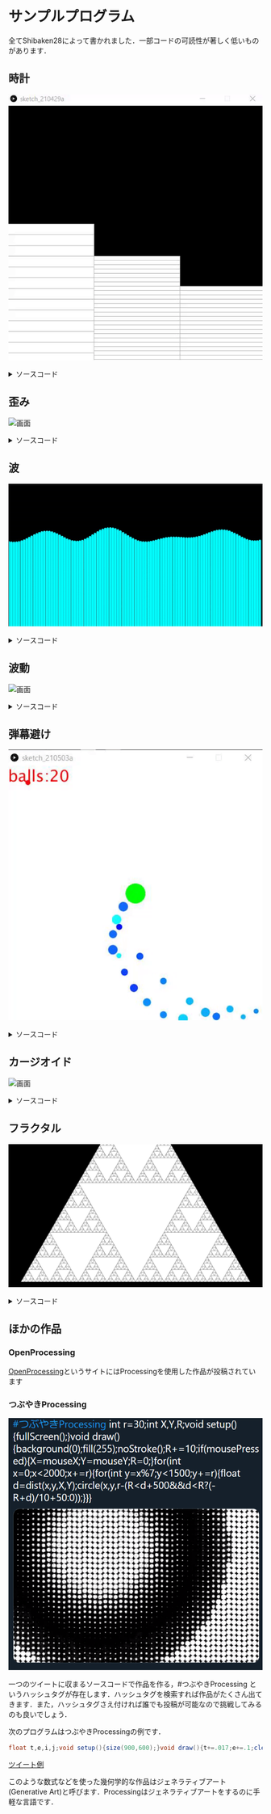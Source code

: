 # サンプルプログラム

全てShibaken28によって書かれました．一部コードの可読性が著しく低いものがあります．

## 時計

![画面](img/clock.gif "画面")

<details><summary>ソースコード</summary><div>

```java
void setup(){
  size(600,600);
}

void draw(){
  fill(0);
  rect(0,0,width,height);
  int hy=height/24;
  int my=height/60;
  int sy=height/60;
  stroke(170);
  fill(255);//白色
  for(int i=1;i<=hour();i++)rect(0,600-hy*i,200,hy);
  for(int i=1;i<=minute();i++)rect(200,600-my*i,200,my);
  for(int i=1;i<=second();i++)rect(400,600-sy*i,200,sy);
}
```
</div></details>

## 歪み
![画面](img/y.gif "画面")

<details><summary>ソースコード</summary><div>

```java
int r=40;
void setup(){fullScreen();}
void draw(){
  clear();noStroke();
  float X=mouseX,Y=mouseY;
  for(int x=0;x<=width;x+=r){
    for(int y=0;y<=height;y+=r){
      float tx=x,ty=y,d=PI/2;
      float dx=X-x,dy=Y-y;
      float l=sqrt(dx*dx+dy*dy);
      if(X-x!=0)d=atan(dy/dx);
      else if(Y>y)d=-d;
      if(X-x>0)d=d-PI;
      
      tx+=cos(d)*r*log(l);ty+=sin(d)*r*log(l);
      circle(tx,ty,r);
    }
  }
}
```
</div></details>



## 波
![画面](img/wave.gif "画面")

<details><summary>ソースコード</summary><div>

```java
int w=100;
float wave[]=new float[w];
float y=400;
float t=0;
float x;

void setup(){
  fullScreen();
  x=displayWidth;
}

void draw(){
  float ww=x/w;
  background(0);
  strokeWeight(ww-1);
  stroke(0,255,255);
  for(int i=0;i<w;i++){
    wave[i]=0;
    float T=120,la=630;
    float A=25;
    wave[i]+=A*sin(2*PI*(t/T-i*ww/la));
    T=70;la=450;
    A=30;
    wave[i]+=A*sin(2*PI*(t/T-i*ww/la));
    T=-200;la=1050;
    A=20;
    wave[i]+=A*sin(2*PI*(t/T-i*ww/la));
    line(i*ww,wave[i]+y,i*ww,displayHeight);
  }
  t++;
}
```

</div></details>


## 波動
![画面](img/circle.gif "画面")

<details><summary>ソースコード</summary><div>

```java
int r=30;
int X, Y, R;
void setup() {
  fullScreen();
}
void draw() {
  background(0);
  fill(255);
  noStroke();
  R+=10;
  if (mousePressed) {
    X=mouseX;
    Y=mouseY;
    R=0;
  }
  for (int x=0; x<2000; x+=r) {
    for (int y=x%7; y<1500; y+=r) {
      float d=dist(x, y, X, Y);
      circle(x, y, r-(R<d+500&&d<R?(-R+d)/10+50:0));
    }
  }
}
```
</div></details>


## 弾幕避け
![画面](img/danmaku.gif "画面")
<details><summary>ソースコード</summary><div>

```java
class Point{
  float x;
  float y;
  float d;
  float s;
  float far;
  float r;
  int t_f=1;
  color col;
  Point(float p,float q,float t,float v,float h,color c)
  {
    x=p;
    y=q;
    d=t;
    s=v;
    r=h;
    col=c;
  }
  
  void go(float p,float q,float t,float v,float h)
  {
    x=p;
    y=q;
    d=t;
    s=v;
    r=h;
  }
  
  void move()
  {
    if(s!=0){
      x=x+cos(radians(d))*s;
      y=y+sin(radians(d))*s;
    }
  }
  
  void hit()
 {
   if(time>10)
   {
     far=sqrt((mouseX-x)*(mouseX-x)+(mouseY-y)*(mouseY-y));
     if(far<5){t_f=0;}else{t_f=1;}
   }
 }
 
 void away()
 {
   if(x>width){d=180-d;}
   else if(x<0){d=180-d;}
   else if(y>height){d=-d;}
   else if(y<0){d=-d;}
 }
  
}

Point[] zahyo=new Point[512];
int use_n=0;
int rad=0;
int level=1;
float time=0; 
float speed=3;
int hankei=10;
int ran=0;

void setup()
{
  size(512,512);
  background(200);
  noStroke();
  for(int i=0; i<zahyo.length ;i++)
  {
    zahyo[i]=new Point(-64,-64,0,0,-1,color(i,random(255),255));
  }
  run();
}

void draw()
{
  fill(255,255,255);
  rect(0,0,width,height);
  fill(0,0,0);
  for(int i=0; i<zahyo.length ;i++)
  {
    fill(zahyo[i].col);
    zahyo[i].move();
    zahyo[i].away();
    ellipse(zahyo[i].x,zahyo[i].y,zahyo[i].r,zahyo[i].r);
  }
  fill(0,255,0);
  ellipse(width/2,height/2,40,40);
  fill(255,0,0);
  ellipse(mouseX,mouseY,10,10);
  for(int i=0; i<zahyo.length ;i++)
  {
    zahyo[i].hit();
    if(zahyo[i].t_f==0)
    {
      noLoop();
      textSize(64);
      text("GAME OVER", 0, 300);
    }
  }
  time += 1;
  textSize(32);
  text("balls:"+level, 00, 32);
  if (time/(20-level/15)==int(time/(20-level/15)))
  {
    level+=1;
    run();
  }
}

void incuse()
{
  zahyo[use_n].go(width/2,height/2,rad,speed,hankei);
  use_n += 1;
  if (use_n>=zahyo.length){use_n=0;}
}

void run()
{
  speed=1.5;
  hankei=10+int(random(0,10));
  rad+=7;
  zahyo[use_n].go(width/2,height/2,rad,speed,hankei);
  incuse();
}
```
</div></details>


## カージオイド
![画面](img/card.gif "画面")
<details><summary>ソースコード</summary><div>

```java
float t=0,x,y;
void setup(){fullScreen();x=displayWidth/2;y=displayHeight/2;}
void draw(){
clear();stroke(255);strokeWeight(3);
for(float i=0;i<6.28;i+=.0523){
float r=200*(1+cos(i)*sin(t)*2),s=200*(1+cos(i+.0523)*sin(t)*2);
for(float j=0;j<6.28;j+=0.419)line(x+r*cos(i+j),y+r*sin(i+j),x+s*cos(i+.0523+j),y+s*sin(i+.0523+j));
}t+=.03;
}
```
</div></details>

## フラクタル
![画面](img/frac.png "画面")
<details><summary>ソースコード</summary><div>

```java
float t=1;
int cnt=0;
void setup(){
  fullScreen();
}

void d(float cx,float cy,float s,int c,float rd){
  cnt++;
  int r=255,g=255,b=255;
  fill(r,g,b);
  float x1=cx+cos(0+rd)*s,y1=cy+sin(0+rd)*s;
  float x2=cx+cos(PI*2/3+rd)*s,y2=cy+sin(PI*2/3+rd)*s;
  float x3=cx+cos(PI*4/3+rd)*s,y3=cy+sin(PI*4/3+rd)*s;
  triangle(x1,y1,x2,y2,x3,y3);
  
  s/=2;
  x1=cx+cos(0+rd)*s;y1=cy+sin(0+rd)*s;
  x2=cx+cos(PI*2/3+rd)*s;y2=cy+sin(PI*2/3+rd)*s;
  x3=cx+cos(PI*4/3+rd)*s;y3=cy+sin(PI*4/3+rd)*s;
  if(c>0){
    //d(cx,cy,s,c-1,rd);
    d(x1,y1,s,c-1,rd);
    d(x2,y2,s,c-1,rd);
    d(x3,y3,s,c-1,rd);
  }
}

void draw(){
  cnt=0;
  textSize(100);
  background(0);
  fill(255);
  d(displayWidth/2,displayHeight/2,1000,6,PI/6);
  t=PI/3;
}
```
</div></details>






## ほかの作品
### OpenProcessing
[OpenProcessing](https://openprocessing.org/)というサイトにはProcessingを使用した作品が投稿されています

### つぶやきProcessing
![画面](img/twitter.png "画面")


一つのツイートに収まるソースコードで作品を作る，#つぶやきProcessing というハッシュタグが存在します．ハッシュタグを検索すれば作品がたくさん出てきます．また，ハッシュタグさえ付ければ誰でも投稿が可能なので挑戦してみるのも良いでしょう．

次のプログラムはつぶやきProcessingの例です．
```java
float t,e,i,j;void setup(){size(900,600);}void draw(){t+=.017;e+=.1;clear();noStroke();for(i=0;i<32;i++)for(j=1;j<5;j++){float d=1-j/25,c=i*0.196+t*(2+j/3);float x=cos(c)*100*j,y=sin(c)*100*j;ellipse(450+x*cos(e/j)+y*sin(d)*sin(e/j),300+y*cos(d),10*j,10*j);}}
```
[ツイート例](https://twitter.com/Shibak3333n/status/1418192071987400713)

このような数式などを使った幾何学的な作品はジェネラティブアート(Generative Art)と呼びます．Processingはジェネラティブアートをするのに手軽な言語です．


